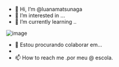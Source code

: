 - 👋 Hi, I’m @luanamatsunaga
- 👀 I’m interested in ...
- 🌱 I’m currently learning ..

![image](https://user-images.githubusercontent.com/107124831/175040057-25b239ca-e901-4acc-a76e-cb8a0da89cca.png)

- 💞️ Estou procurando colaborar em...
- 
- 📫 How to reach me .por meu @ escola.
<!---
luanamatsunaga/luanamatsunaga is a ✨ special ✨ repository because its `README.md` (this file) appears on your GitHub profile.
You can click the Preview link to take a look at your changes.
--->
